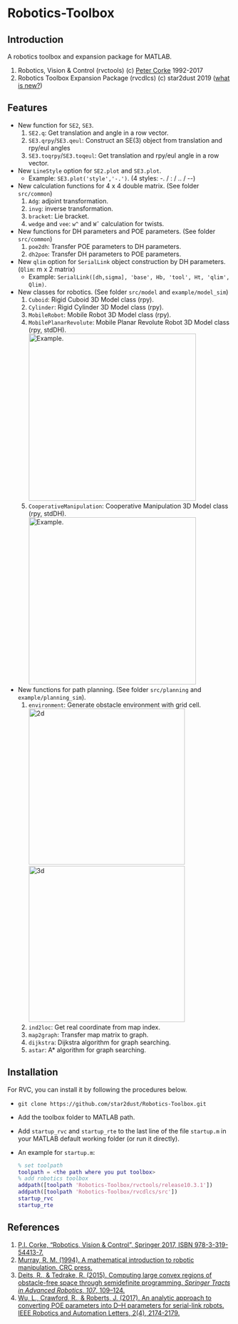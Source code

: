 # Robotics-Toolbox
## Introduction

A robotics toolbox and expansion package for MATLAB.
1. Robotics, Vision &amp; Control (rvctools) (c) [Peter Corke](http://www.petercorke.com) 1992-2017 
2. Robotics Toolbox Expansion Package  (rvcdlcs)  (c) star2dust 2019 ([what is new?](https://github.com/star2dust/Robotics-Toolbox/tree/master/rvcdlcs))

## Features

- New function for `SE2`, `SE3`.
    1. `SE2.q`: Get translation and angle in a row vector. 
    2. `SE3.qrpy`/`SE3.qeul`: Construct an SE(3) object from translation and rpy/eul angles
    3. `SE3.toqrpy`/`SE3.toqeul`: Get translation and rpy/eul angle in a row vector.
- New `LineStyle` option for `SE2.plot` and `SE3.plot`.
	-  Example:  `SE3.plot('style','-.')`. (4 styles: -. / : / .. / --)
- New calculation functions for  4 x 4 double matrix. (See folder `src/common`)
	1. `Adg`: adjoint transformation.
	2. `invg`:  inverse transformation.
	3. `bracket`: Lie bracket.
	4. `wedge` and `vee`: `w^` and `Wˇ` calculation for twists.
- New functions for DH parameters and POE parameters. (See folder `src/common`)
    1. `poe2dh`: Transfer POE parameters to DH parameters.
    2. `dh2poe`: Transfer DH parameters to POE parameters.
- New `qlim` option for `SerialLink` object construction by DH parameters. (`Qlim`: m x 2 matrix)
    - Example: `SerialLink([dh,sigma], 'base', Hb, 'tool', Ht, 'qlim', Qlim)`.
- New classes for robotics. (See folder `src/model` and `example/model_sim`)
    1. `Cuboid`: Rigid Cuboid 3D Model class (rpy).
    2. `Cylinder`: Rigid Cylinder 3D Model class (rpy).
    3. `MobileRobot`: Mobile Robot 3D Model class (rpy).
    4. `MobilePlanarRevolute`: Mobile Planar Revolute Robot 3D Model class (rpy, stdDH). <img src="https://github.com/star2dust/Robotics-Toolbox/blob/master/rvcdlcs/result/mpr_eg.jpg" alt="Example." width="375" />
    5. `CooperativeManipulation`: Cooperative Manipulation 3D Model class (rpy, stdDH). <img src="https://github.com/star2dust/Robotics-Toolbox/blob/master/rvcdlcs/result/cm_demo.jpg" alt="Example." width="375" />
- New functions for path planning. (See folder `src/planning` and `example/planning_sim`).
    1. `environment`: Generate obstacle environment with grid cell. <img src="https://github.com/star2dust/Robotics-Toolbox/blob/master/rvcdlcs/result/env_eg.jpg" alt="2d" width="350" /><img src="https://github.com/star2dust/Robotics-Toolbox/blob/master/rvcdlcs/result/env_3D_eg.jpg" alt="3d" width="350" />
    2. `ind2loc`: Get real coordinate from map index.
    3. `map2graph`: Transfer map matrix to graph.
    4. `dijkstra`: Dijkstra algorithm for graph searching.
    5. `astar`: A* algorithm for graph searching.

## Installation

For RVC, you can install it by following the procedures below.

- `git clone https://github.com/star2dust/Robotics-Toolbox.git`
- Add the toolbox folder to MATLAB path.
- Add `startup_rvc` and `startup_rte` to the last line of the file `startup.m` in your MATLAB default working folder (or run it directly).
- An example for `startup.m`:

  ```matlab
  % set toolpath
  toolpath = <the path where you put toolbox>
  % add robotics toolbox
  addpath([toolpath 'Robotics-Toolbox/rvctools/release10.3.1'])
  addpath([toolpath 'Robotics-Toolbox/rvcdlcs/src'])
  startup_rvc
  startup_rte
  ```

## References

1. [P.I. Corke, “Robotics, Vision & Control”, Springer 2017, ISBN 978-3-319-54413-7.](http://petercorke.com/wordpress/toolboxes/robotics-toolbox)
2. [Murray, R. M. (1994). A mathematical introduction to robotic manipulation. CRC press.](https://www.crcpress.com/A-Mathematical-Introduction-to-Robotic-Manipulation/Murray/p/book/9780849379819)
3. [Deits, R., & Tedrake, R. (2015). Computing large convex regions of obstacle-free space through semidefinite programming. *Springer Tracts in Advanced Robotics*, *107*, 109–124.](http://groups.csail.mit.edu/robotics-center/public_papers/Deits14.pdf)
4. [Wu, L., Crawford, R., & Roberts, J. (2017). An analytic approach to converting POE parameters into D–H parameters for serial-link robots. IEEE Robotics and Automation Letters, 2(4), 2174-2179.](https://ieeexplore.ieee.org/document/7968294/)


